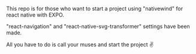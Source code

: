 This repo is for those who want to start a project using "nativewind" for react native with EXPO.

"react-navigation" and "react-native-svg-transformer"
settings have been made.

All you have to do is call your muses and start the project ✌️